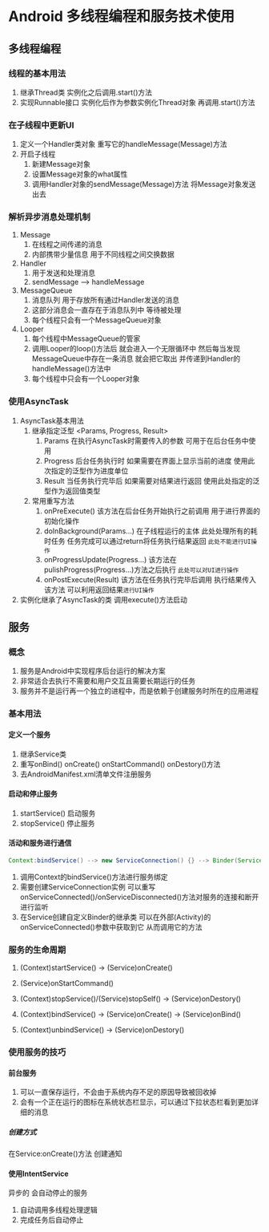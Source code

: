 # Android 多线程编程和服务技术使用

## 多线程编程
### 线程的基本用法
1. 继承Thread类 实例化之后调用.start()方法
2. 实现Runnable接口 实例化后作为参数实例化Thread对象 再调用.start()方法
### 在子线程中更新UI
1. 定义一个Handler类对象 重写它的handleMessage(Message)方法
2. 开启子线程
   1. 新建Message对象 
   2. 设置Message对象的what属性
   3. 调用Handler对象的sendMessage(Message)方法 将Message对象发送出去
### 解析异步消息处理机制
1. Message
   1. 在线程之间传递的消息
   2. 内部携带少量信息 用于不同线程之间交换数据
2. Handler
   1. 用于发送和处理消息
   2. sendMessage --> handleMessage
3. MessageQueue
   1. 消息队列 用于存放所有通过Handler发送的消息
   2. 这部分消息会一直存在于消息队列中 等待被处理
   3. 每个线程只会有一个MessageQueue对象
4. Looper
   1. 每个线程中MessageQueue的管家
   2. 调用Looper的loop()方法后 就会进入一个无限循环中 然后每当发现MessageQueue中存在一条消息 就会把它取出 并传递到Handler的handleMessage()方法中
   3. 每个线程中只会有一个Looper对象
### 使用AsyncTask
1. AsyncTask基本用法
   1. 继承指定泛型 <Params, Progress, Result>
      1. Params 在执行AsyncTask时需要传入的参数 可用于在后台任务中使用
      2. Progress 后台任务执行时 如果需要在界面上显示当前的进度 使用此次指定的泛型作为进度单位
      3. Result 当任务执行完毕后 如果需要对结果进行返回 使用此处指定的泛型作为返回值类型
   2. 常用重写方法
      1. onPreExecute() 该方法在后台任务开始执行之前调用 用于进行界面的初始化操作
      2. doInBackground(Params...) 在子线程运行的主体 此处处理所有的耗时任务 任务完成可以通过return将任务执行结果返回 `此处不能进行UI操作`
      3. onProgressUpdate(Progress...) 该方法在pulishProgress(Progress...)方法之后执行 `此处可以对UI进行操作`
      4. onPostExecute(Result) 该方法在任务执行完毕后调用 执行结果传入该方法 可以利用返回结果`进行UI操作`
2. 实例化继承了AsyncTask的类 调用execute()方法启动


## 服务
### 概念
1. 服务是Android中实现程序后台运行的解决方案
2. 非常适合去执行不需要和用户交互且需要长期运行的任务
3. 服务并不是运行再一个独立的进程中，而是依赖于创建服务时所在的应用进程

### 基本用法
#### 定义一个服务
1. 继承Service类
2. 重写onBind() onCreate() onStartCommand() onDestory()方法
3. 去AndroidManifest.xml清单文件注册服务
#### 启动和停止服务
1. startService() 启动服务
2. stopService() 停止服务
#### 活动和服务进行通信
```java
Context:bindService() --> new ServiceConnection() {} --> Binder(Service:onBind()) --> Service
```
1. 调用Context的bindService()方法进行服务绑定
2. 需要创建ServiceConnection实例 可以重写onServiceConnected()/onServiceDisconnected()方法对服务的连接和断开进行监听
3. 在Service创建自定义Binder的继承类 可以在外部(Activity)的onServiceConnected()参数中获取到它 从而调用它的方法
### 服务的生命周期
1. (Context)startService() -> (Service)onCreate()
2. (Service)onStartCommand()
3. (Context)stopService()/(Service)stopSelf() -> (Service)onDestory()

1. (Context)bindService() -> (Service)onCreate() -> (Service)onBind()
2. (Context)unbindService() -> (Service)onDestory()

### 使用服务的技巧
#### 前台服务
1. 可以一直保存运行，不会由于系统内存不足的原因导致被回收掉
2. 会有一个正在运行的图标在系统状态栏显示，可以通过下拉状态栏看到更加详细的消息
##### 创建方式
在Service:onCreate()方法 创建通知

#### 使用IntentService
异步的 会自动停止的服务
1. 自动调用多线程处理逻辑
2. 完成任务后自动停止